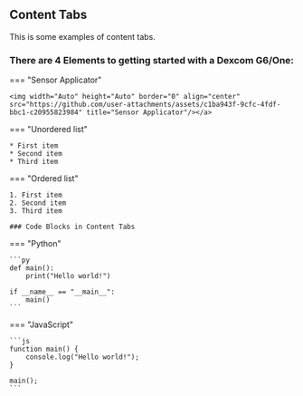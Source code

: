 ## Content Tabs

This is some examples of content tabs.

### There are 4 Elements to getting started with a Dexcom G6/One:

=== "Sensor Applicator"

    <img width="Auto" height="Auto" border="0" align="center"  src="https://github.com/user-attachments/assets/c1ba943f-9cfc-4fdf-bbc1-c20955823984" title="Sensor Applicator"/></a>

=== "Unordered list"

    * First item
    * Second item
    * Third item

=== "Ordered list"

    1. First item
    2. Second item
    3. Third item

    ### Code Blocks in Content Tabs

=== "Python"

    ```py
    def main():
        print("Hello world!")

    if __name__ == "__main__":
        main()
    ```

=== "JavaScript"

    ```js
    function main() {
        console.log("Hello world!");
    }

    main();
    ```